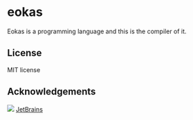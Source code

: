 # eokas
Eokas is a programming language and this is the compiler of it.

## License
MIT license

## Acknowledgements
![](https://www.jetbrains.com/company/press/%23images-logos)
[JetBrains](https://jb.gg/OpenSource)
